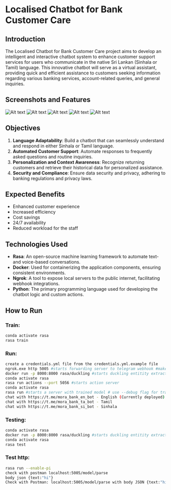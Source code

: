 # Localised Chatbot for Bank Customer Care

## Introduction
The Localised Chatbot for Bank Customer Care project aims to develop an intelligent and interactive chatbot system to enhance customer support services for users who communicate in the native Sri Lankan (Sinhala or Tamil) language. This innovative chatbot will serve as a virtual assistant, providing quick and efficient assistance to customers seeking information regarding various banking services, account-related queries, and general inquiries.

## Screenshots and Features

![Alt text](<Screenshot 5.jpg>) 
![Alt text](<Screenshot 1.jpg>) 
![Alt text](<Screenshot 2.jpg>) 
![Alt text](<Screenshot 3.jpg>) 
![Alt text](<Screenshot 4.jpg>)

## Objectives
1. **Language Adaptability**: Build a chatbot that can seamlessly understand and respond in either Sinhala or Tamil language.
2. **Automated Customer Support**: Automate responses to frequently asked questions and routine inquiries.
3. **Personalization and Context Awareness**: Recognize returning customers and retrieve their historical data for personalized assistance.
4. **Security and Compliance**: Ensure data security and privacy, adhering to banking regulations and privacy laws.

## Expected Benefits
- Enhanced customer experience
- Increased efficiency
- Cost savings
- 24/7 availability
- Reduced workload for the staff

## Technologies Used
- **Rasa**: An open-source machine learning framework to automate text-and voice-based conversations.
- **Docker**: Used for containerizing the application components, ensuring consistent environments.
- **Ngrok**: A tool to expose local servers to the public internet, facilitating webhook integrations.
- **Python**: The primary programming language used for developing the chatbot logic and custom actions.

## How to Run

### Train:
```bash
conda activate rasa
rasa train
```

### Run:
```bash
create a credentials.yml file from the credentials.yml.example file
ngrok.exe http 5005 #starts forwarding server to telegram webhook #make sure forwarding url is same in credentials.yml
docker run -p 8000:8000 rasa/duckling #starts duckling entitity extractor
conda activate rasa
rasa run actions --port 5056 #starts action server
conda activate rasa
rasa run #starts a server with trained model # use --debug flag for traceback
chat with https://t.me/mora_bank_en_bot - English (Currently deployed)
chat with https://t.me/mora_bank_ta_bot - Tamil
chat with https://t.me/mora_bank_si_bot - Sinhala
```

### Testing:
```bash
conda activate rasa
docker run -p 8000:8000 rasa/duckling #starts duckling entitity extractor
conda activate rasa
rasa test
```

### Test http:
```bash
rasa run --enable-pi
check with postman localhost:5005/model/parse
body json {text:"hi"}
Check with Postman: localhost:5005/model/parse with body JSON {text:"hi"}
```


